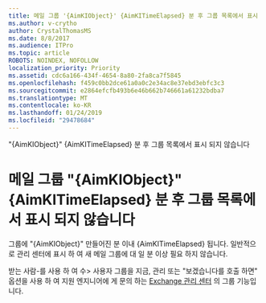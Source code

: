 ```yaml
---
title: 메일 그룹 '{AimKIObject}' {AimKITimeElapsed} 분 후 그룹 목록에서 표시 되지 않습니다
ms.author: v-crytho
author: CrystalThomasMS
ms.date: 8/8/2017
ms.audience: ITPro
ms.topic: article
ROBOTS: NOINDEX, NOFOLLOW
localization_priority: Priority
ms.assetid: cdc6a166-434f-4654-8a80-2fa8ca7f5845
ms.openlocfilehash: f459c0bb2dce61a0a0c2e34ac8e37ebd3ebfc3c3
ms.sourcegitcommit: e2864efcfb493b6e46b662b746661a61232bdba7
ms.translationtype: MT
ms.contentlocale: ko-KR
ms.lasthandoff: 01/24/2019
ms.locfileid: "29478684"
---
```

"{AimKIObject}" {AimKITimeElapsed} 분 후 그룹 목록에서 표시 되지 않습니다

# <a name="distribution-group-aimkiobject-not-showing-in-groups-list-after-aimkitimeelapsed-minutes"></a>메일 그룹 "{AimKIObject}" {AimKITimeElapsed} 분 후 그룹 목록에서 표시 되지 않습니다

그룹에 "{AimKIObject}" 만들어진 분 이내 {AimKITimeElapsed} 됩니다. 일반적으로 관리 센터에 표시 하 여 새 메일 그룹에 대 일 분 이상 필요 하지 않습니다.
  
받는 사람-를 사용 하 여 수\> 사용자 그룹을 지금, 관리 또는 "보겠습니다를 호출 하면" 옵션을 사용 하 여 지원 엔지니어에 게 문의 하는 [Exchange 관리 센터](https://support.office.com/article/https://outlook.office365.com/ecp/?rfr=Admin_o365&amp;exsvurl=1&amp;mkt=en-US.aspx) 의 그룹 기능입니다. 
  

